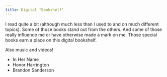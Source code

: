 ```yaml
---
title: Digital "Bookshelf"
---
```


I read quite a bit (although much less than I used to and on much different topics). Some of those books stand out from the others. And some of those really influence me or have otherwise made a mark on me. Those special books earn a place on this digital bookshelf. 

Also music and videos! 

- In Her Name 
- Honor Harrington 
- Brandon Sanderson 
